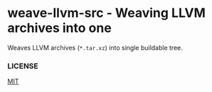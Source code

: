 # weave-llvm-src - Weaving LLVM archives into one

Weaves LLVM archives (`*.tar.xz`) into single buildable tree.

### LICENSE
[MIT](https://opensource.org/licenses/MIT)

